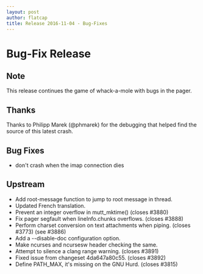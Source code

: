 ```yaml
---
layout: post
author: flatcap
title: Release 2016-11-04 - Bug-Fixes
---
```


# Bug-Fix Release

## Note

This release continues the game of whack-a-mole with bugs in the pager.

## Thanks

Thanks to Philipp Marek (@phmarek) for the debugging that helped find the source of this latest crash.

## Bug Fixes

- don't crash when the imap connection dies

## Upstream 

- Add root-message function to jump to root message in thread. 
- Updated French translation.
- Prevent an integer overflow in mutt_mktime() (closes #3880)
- Fix pager segfault when lineInfo.chunks overflows. (closes #3888)
- Perform charset conversion on text attachments when piping. (closes #3773) (see #3886)
- Add a --disable-doc configuration option.
- Make ncurses and ncursesw header checking the same.
- Attempt to silence a clang range warning. (closes #3891)
- Fixed issue from changeset 4da647a80c55. (closes #3892)
- Define PATH_MAX, it's missing on the GNU Hurd. (closes #3815)

